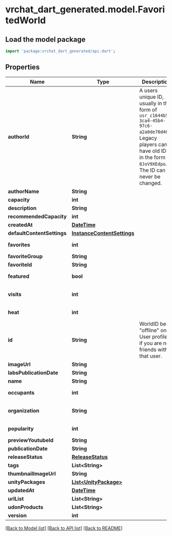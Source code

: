 # vrchat_dart_generated.model.FavoritedWorld

## Load the model package
```dart
import 'package:vrchat_dart_generated/api.dart';
```

## Properties
Name | Type | Description | Notes
------------ | ------------- | ------------- | -------------
**authorId** | **String** | A users unique ID, usually in the form of `usr_c1644b5b-3ca4-45b4-97c6-a2a0de70d469`. Legacy players can have old IDs in the form of `8JoV9XEdpo`. The ID can never be changed. | [optional] 
**authorName** | **String** |  | 
**capacity** | **int** |  | 
**description** | **String** |  | 
**recommendedCapacity** | **int** |  | [optional] 
**createdAt** | [**DateTime**](DateTime.md) |  | 
**defaultContentSettings** | [**InstanceContentSettings**](InstanceContentSettings.md) |  | [optional] 
**favorites** | **int** |  | [default to 0]
**favoriteGroup** | **String** |  | 
**favoriteId** | **String** |  | 
**featured** | **bool** |  | [default to false]
**visits** | **int** |  | [optional] [default to 0]
**heat** | **int** |  | [default to 0]
**id** | **String** | WorldID be \"offline\" on User profiles if you are not friends with that user. | 
**imageUrl** | **String** |  | 
**labsPublicationDate** | **String** |  | 
**name** | **String** |  | 
**occupants** | **int** |  | [default to 0]
**organization** | **String** |  | [default to 'vrchat']
**popularity** | **int** |  | [default to 0]
**previewYoutubeId** | **String** |  | [optional] 
**publicationDate** | **String** |  | 
**releaseStatus** | [**ReleaseStatus**](ReleaseStatus.md) |  | 
**tags** | **List&lt;String&gt;** |   | 
**thumbnailImageUrl** | **String** |  | 
**unityPackages** | [**List&lt;UnityPackage&gt;**](UnityPackage.md) |   | 
**updatedAt** | [**DateTime**](DateTime.md) |  | 
**urlList** | **List&lt;String&gt;** |  | 
**udonProducts** | **List&lt;String&gt;** |  | [optional] 
**version** | **int** |  | 

[[Back to Model list]](../README.md#documentation-for-models) [[Back to API list]](../README.md#documentation-for-api-endpoints) [[Back to README]](../README.md)


